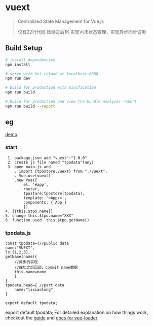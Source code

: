 # vuext

> Centralized State Management for Vue.js
> 
>仅有22行代码 压缩之后1K 实现VUE状态管理，实现异步同步调用

## Build Setup

``` bash
# install dependencies
npm install

# serve with hot reload at localhost:8080
npm run dev

# build for production with minification
npm run build

# build for production and view the bundle analyzer report
npm run build --report
```
## eg
 [demo](https://lixia9.github.io/vuext/dist/index.html#/).
### start
     1. package.json add "vuext":"1.0.0"
     2. create js file named "tpodata"(any)
     3. open main.js and 
        . import {tpostore,vuext} from "./vuext";
        . Vue.use(vuext)
        .new Vue({
            el: '#app',
            router,
            tpostore:tpostore(tpodata),
            template: '<App/>',
            components: { App }
            })
    4. {{this.$tpo.name}}
    5. change this.$tpo.name="XXX"
    6. function used  this.$tpo.getName()

### tpodata.js
    const tpodata={//public data
	name:"VUEXT",
	ls:[1,2,3],
	getName(name){
		//异步的实现
		//成功之后回调，commit name数据
		this.name=name
        }
    }
    tpodata.head={ //part data
        name:"lixiaolong"
    }

    export default tpodata;

export default tpodata;
For detailed explanation on how things work, checkout the [guide](http://vuejs-templates.github.io/webpack/) and [docs for vue-loader](http://vuejs.github.io/vue-loader).
